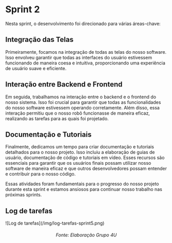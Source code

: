 # Sprint 2

Nesta sprint, o desenvolvimento foi direcionado para várias áreas-chave:

## Integração das Telas
Primeiramente, focamos na integração de todas as telas do nosso software. Isso envolveu garantir que todas as interfaces do usuário estivessem funcionando de maneira coesa e intuitiva, proporcionando uma experiência de usuário suave e eficiente.

## Interação entre Backend e Frontend
Em seguida, trabalhamos na interação entre o backend e o frontend do nosso sistema. Isso foi crucial para garantir que todas as funcionalidades do nosso software estivessem operando corretamente. Além disso, essa interação permitiu que o nosso robô funcionasse de maneira eficaz, realizando as tarefas para as quais foi projetado.

## Documentação e Tutoriais
Finalmente, dedicamos um tempo para criar documentação e tutoriais detalhados para o nosso projeto. Isso incluiu a elaboração de guias de usuário, documentação de código e tutoriais em vídeo. Esses recursos são essenciais para garantir que os usuários finais possam utilizar nosso software de maneira eficaz e que outros desenvolvedores possam entender e contribuir para o nosso código.

Essas atividades foram fundamentais para o progresso do nosso projeto durante esta sprint e estamos ansiosos para continuar nosso trabalho nas próximas sprints.

## Log de tarefas
<div className = "borda_imagens">
    ![Log de tarefas](/img/log-tarefas-sprint5.png)
</div>
<h6 align="center"> Fonte: Elaboração Grupo 4U </h6>